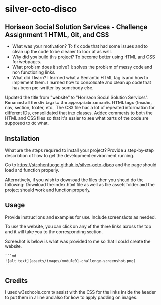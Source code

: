 # silver-octo-disco

## Horiseon Social Solution Services - Challenge Assignment 1 HTML, Git, and CSS

- What was your motivation? To fix code that had some issues and to clean up the code to be cleaner to look at as well.
- Why did you build this project? To become better using HTML and CSS for webpages. 
- What problem does it solve?  It solves the problem of messy code and non functioning links. 
- What did I learn?  I learned what a Semantic HTML tag is and how to implement them. I learned how to consolidate and clean up code that has been pre-written by somebody else. 

Updated the title from "website" to "Horiseon Social Solution Services". Renamed all the div tags to the appropriate semantic HTML tags (header, nav, section, footer, etc.)
The CSS file had a lot of repeated information for different IDs, consolidated that into classes.
Added comments to both the HTML and CSS files so that it's easier to see what parts of the code are supposed to do what.



## Installation

What are the steps required to install your project? Provide a step-by-step description of how to get the development environment running.

Go to https://stephenfudge.github.io/silver-octo-disco and the page should load and function properly. 

Alternatively, if you wish to download the files then you shoud do the following:
Download the index.html file as well as the assets folder and the project should work and function properly. 

## Usage

Provide instructions and examples for use. Include screenshots as needed.

To use the website, you can click on any of the three links across the top and it will take you to the corresponding section.  

Screeshot is below is what was provided to me so that I could create the website.

    ```md
    ![alt text](assets/images/module01-challenge-screenshot.png)
    ```

## Credits

I used w3schools.com to assist with the CSS for the links inside the header to put them in a line and also for how to apply padding on images.
